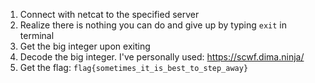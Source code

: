 1. Connect with netcat to the specified server
2. Realize there is nothing you can do and give up by typing ``exit`` in terminal
3. Get the big integer upon exiting
4. Decode the big integer. I've personally used: https://scwf.dima.ninja/
5. Get the flag: ``flag{sometimes_it_is_best_to_step_away}``
